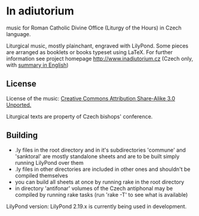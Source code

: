 # In adiutorium #

music for Roman Catholic Divine Office (Liturgy of the Hours) in Czech language.

Liturgical music, mostly plainchant, engraved with LilyPond.
Some pieces are arranged as booklets or books typeset using LaTeX.
For further information see project homepage
http://www.inadiutorium.cz
(Czech only, with [summary in English](http://www.inadiutorium.cz/about.php))

## License ##

License of the music:
[Creative Commons Attribution Share-Alike 3.0 Unported.](http://creativecommons.org/licenses/by-sa/3.0/deed.en)

Liturgical texts are property of Czech bishops' conference.

## Building ##

* .ly files in the root directory and in it's subdirectories 'commune'
and 'sanktoral' are mostly standalone sheets and are to be built simply
running LilyPond over them
* .ly files in other directories are included in other ones and shouldn't be compiled themselves
* you can build all sheets at once by running rake in the root directory
* in directory 'antifonar' volumes of the Czech antiphonal may be compiled by running rake tasks (run 'rake -T' to see what is available)

LilyPond version: LilyPond 2.19.x is currently being used in development.
